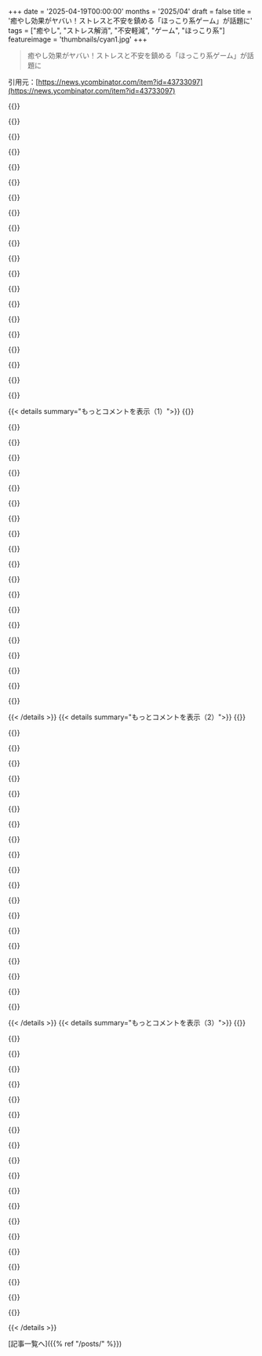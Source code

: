 +++
date = '2025-04-19T00:00:00'
months = '2025/04'
draft = false
title = '癒やし効果がヤバい！ストレスと不安を鎮める「ほっこり系ゲーム」が話題に'
tags = ["癒やし", "ストレス解消", "不安軽減", "ゲーム", "ほっこり系"]
featureimage = 'thumbnails/cyan1.jpg'
+++

> 癒やし効果がヤバい！ストレスと不安を鎮める「ほっこり系ゲーム」が話題に

引用元：[https://news.ycombinator.com/item?id=43733097](https://news.ycombinator.com/item?id=43733097)

{{<matomeQuote body="トランプとかどうよ？デバイスも画面もなしで、みんなでやるとマジ楽しいぜ。どうしてもゲームってんなら、昔のMicrosoftのゲームがいいねー。Sweekend PuzzleとかMotorbike MadnessとかMidtown Madnessとか（ネット繋がってないWin7のPCでやってる）。Forzaで景色見ながらドライブするのも好き。最近のXboxのゲームのタイトル画面とかマジ無理。グロくてヤバいのが高品質みたいに扱われてるし。戦後の平和ボケで刺激が足りないから、メディアが過激なコンテンツ垂れ流してるんだろ。音楽もそう。軍隊の音楽みたいに不安を煽るようなのばっか。マジで狂ってる。ゆっくりした生活はつまんないって思われがちだし。熱狂的な群衆に加わる必要ないんだぜ。昔のPC引っ張り出して、ネットケーブル抜いて、昔のゲームでも楽しもうぜ。" userName="zkmon" createdAt="2025-04-19T05:37:31" color="">}}

{{<matomeQuote body="そりゃメインストリームのゲームのことだよね。でも、リラックスできる（cozyな）ゲームもいっぱいあるじゃん。Nintendoのゲームとか、昔のまんまだし。グロくてハイパーでクレイジーなゲームは苦手だけど、昔ながらの魅力があるゲームもたくさんあるから、いつも楽しめるものが見つかるよ。今Unicorn Overlordsやってるんだけど、cozyではないけど、そっち系じゃないし、Ogre BattleとかFinal Fantasy Tactics思い出す。カードゲームとかボードゲームで家族や友達と静かに遊ぶのも好きだしね。1862を一人でじっくりやるのもいいよね。[1]<br>[1] https://boardgamegeek.com/boardgame/66837" userName="jader201" createdAt="2025-04-19T06:02:41" color="#38d3d3">}}

{{<matomeQuote body="この記事、ゲームデザインの哲学（リラックス、のんびり、競争なし、失敗してもペナルティなし）とゲームのテーマ（農業、建築、人間関係）をごっちゃにしてるかもね。Animal Crossing、Harvest Moon、Stardew Valleyは確かにcozyゲームの代表だよね。個人的にはGraveyard Keeperが好き。Stardew Valleyみたいだけど、死体を埋めるだけじゃなくて、しゃべるガイコツを酔わせるために酒を探し回るんだぜ。最近はWorld of Warcraftが一番cozy。昔は考えられなかったけどソロモード（Delves）が追加されて、リラックスして遊べる。5、6回死んでも大丈夫だし。30分くらいの空き時間でDelvesってギアをアップグレードできる。つまり、テーマじゃなくて、ゲームデザインの原則がcozyかどうかを決めるんだと思う。昔やってたFPSとか格ゲーはマジで叫びまくってたけど、今はもうそういうの無理。ゲームはリラックスするためにやるんだ。" userName="safety1st" createdAt="2025-04-19T08:20:42" color="#38d3d3">}}

{{<matomeQuote body="この記事が研究に基づいているのか、個人的な意見なのか分からなかった。ゲームの効果を研究する時の問題は、ほとんどの研究が短時間のゲームスケジュールに基づいていること。多くの人はそうだけど、1日に4時間以上プレイする人もいる。ゲームの良い効果についての記事が出ると、みんな自分にも当てはまると思いがちだけど、そういう人たちの研究ってあんまり見ないんだよね。Stardew Valleyは美的にはリラックスできるけど、クエストを時間内にクリアしたり、特定のアイテムをシーズンが終わる前に手に入れるのはストレス。もっとリラックスしてプレイすることもできるけど、それならSkyrimでも良くない？仕事でいつも急かされてるから、リラックスしてゲームをプレイできないのかも。" userName="Capricorn2481" createdAt="2025-04-19T18:17:23" color="">}}

{{<matomeQuote body="＞音楽はソフトで心地よくメロディアスな曲調であるべきなのに、騒々しい叫び声とヒステリックな表現に変わってしまった。<br>皮肉なことに、これは閉鎖的な考え方と音楽（や他のエンターテイメント）に対する視野の狭さを示しているだけだよね。マジでさ、エンタメは悪い（だって理解できないもん）って言う人が多すぎない？しかもそれに同意する人も多いし。本気で言ってるのか、ただの荒らしなのか、マジで意味不明。’グロいゲーム’とか、昔のDoomに対する親の反応みたいじゃん。また同じこと繰り返してるの？ほとんど新しい清教徒主義だよ。Xboxのゲームカタログにトラウマを抱くって、ちょっと笑える。" userName="pxoe" createdAt="2025-04-19T17:10:31" color="">}}

{{<matomeQuote body="アメリカとは全く違う生活を送ってきた人の視点として興味深いと思った。" userName="jamwil" createdAt="2025-04-19T19:37:53" color="">}}

{{<matomeQuote body="＞音楽はソフトで心地よくメロディアスな曲調であるべき<br>これは主観的な意見だよね。軍隊の音楽はその逆だって言ってるし。<br>＞騒々しい叫び声とヒステリックな表現に変わってしまった。<br>最近はチルミュージックがめっちゃ人気じゃん。ストリーミングとかYouTubeでよく聞くけど、普通のメディアでも聴けるし。" userName="thih9" createdAt="2025-04-19T07:10:14" color="">}}

{{<matomeQuote body="ベートーヴェンをスキャンダラスだと思うんだろうね。" userName="xeonmc" createdAt="2025-04-19T10:18:20" color="">}}

{{<matomeQuote body="Lofiはマジで人気だよね！" userName="jamiek88" createdAt="2025-04-19T07:15:49" color="">}}

{{<matomeQuote body="それって、あんたの意見じゃん。<br>ヘビメタを聴きながら悪魔の頭を吹き飛ばすのは、マジでカタルシスなんだよ（Doom）。" userName="nvarsj" createdAt="2025-04-19T09:51:16" color="">}}

{{<matomeQuote body="まあね…でもよ、普段の仕事で悪魔の頭をブチ割ってたら、そうは思わないかもよ。" userName="frogpelt" createdAt="2025-04-19T12:24:12" color="">}}

{{<matomeQuote body="もし現実でFactorioのエンジニアやらされてたら、そりゃ嫌になるだろ。だからこの比較が意味不明。ゲームはゲーム、人生は人生じゃん。" userName="whatevaa" createdAt="2025-04-19T15:54:43" color="">}}

{{<matomeQuote body="Mick Gordonの音楽聴くと、チャリ爆走したくなるんだよね。同じノリでこれどう？https://davdralleon.bandcamp.com/album/street-krvzader" userName="JodieBenitez" createdAt="2025-04-19T12:55:49" color="">}}

{{<matomeQuote body="うわー、マジ最高。オススメありがとね。" userName="nvarsj" createdAt="2025-04-22T15:38:45" color="#38d3d3">}}

{{<matomeQuote body="＞xboxのアプリストアでゲーム一覧見てると、新作ゲームのタイトル画像すら見る気になれないわ。グロくて、キモくて、狂ってるのを高品質だってアピールしてるんだもん。<br>マジで偏見すぎ。好きなのやればいいじゃん。でも無知はアカン。俺はグロいゲームとかも好きだけど、最近SteamでやったゲームはFactorio、Overcooked 2、Planet Coaster 2、Pico Park 2、F1 2023だよ。ゲーム嫌いなのは別にいいけど、すべてのゲームをグロくてキモくて狂ってるって決めつけるのはマジで無知。" userName="mvdtnz" createdAt="2025-04-19T06:28:14" color="#785bff">}}

{{<matomeQuote body="医者の友達と歯医者の友達とご飯行ったんだけど、その二人がまさにそういう映画とかドラマ見てるんだって。<br>一日中、人に優しくして、立ちっぱなしで疲れてるから、世界が燃え尽きるのを見たくなるんだってさ。特にサービス業で働いてる人は共感できるんじゃないかな。" userName="satellite2" createdAt="2025-04-19T06:45:31" color="#ff5c5c">}}

{{<matomeQuote body="「Frasier」シーズン5のエピソード12から引用：<br>Niles：「やあ、お父さん。ビデオテープを間違えたみたいだ。」<br>Martin：「ああ、気づいたよ。」<br>Niles：「はい、どうぞ。（ビデオを渡す）最初は失望したんだ。テープを入れたら、Charles Bronsonがストリートのゴミを吹き飛ばしてたけど、実際には夢中になってしまった。とてもサスペンスフルだった。」<br>Martin：「ああ、Dukeと俺は「My Dinner With Andre」についてそう思ったよ。サスペンスの話だ！（大げさな期待）デザートを注文するかな？良いチップを置くかな？（椅子に歩いて座る）」" userName="antonchekhov" createdAt="2025-04-19T17:47:52" color="">}}

{{<matomeQuote body="セラピストの友達が2人いるんだけど、ホラー映画をよく見るんだって。ストレスとか不安を外に出すのに良いんだってさ。" userName="augzodia" createdAt="2025-04-19T18:46:58" color="">}}

{{<matomeQuote body="＞ソフトで心地よく、メロディアスな曲やビートで流れるはずの音楽でさえも。<br>13歳から16歳くらいの間に聴いた音楽が、その後の音楽の好みを形成するって研究結構あるよね。<br>誰でも初めてBeethovenの5番とか、Autumn Leavesとか、Bohemian Rhapsodyとか、Killing in the Nameとか、Blank Spaceを聴く時があるじゃん。年齢とか好みとか感情とか音楽の趣味とか、色んな要素で反応は違うよね。" userName="DavidPiper" createdAt="2025-04-19T07:24:03" color="">}}

{{<matomeQuote body="自慢だけど、うちの一番上の子がリトルリーグのバッターボックスに入る時の曲に、BYOBかKilling in the Nameを選んだんだ。<br>マジで誇らしかったわ。" userName="Loughla" createdAt="2025-04-19T15:19:10" color="#ff5733">}}

{{< details summary="もっとコメントを表示（1）">}}
{{<matomeQuote body="マジかよ、それヤバくね？" userName="pcdoodle" createdAt="2025-04-20T14:58:36" color="">}}

{{<matomeQuote body="任天堂の『Animal Crossing』シリーズはマジで癒やし系（コージー）ゲームだよなー。最新作はマルチプレイもできるし。Pikminは微妙かな。ちょっとストレス感じるかも。もちろん、サードパーティ製にも色々あるけど、代表的なのは『Stardew Valley』だよね。ストレスフリーなゲームはたくさんある。" userName="socalgal2" createdAt="2025-04-19T07:23:50" color="#ff33a1">}}

{{<matomeQuote body="コージーゲームの隆盛は、まさに今のゲームの過剰な情報過多に対する反動だと思うんだよね。今のゲームって、常にハイテンションで混沌としてたり、リアリティを追求しすぎてるものばかりじゃないし。" userName="KurSix" createdAt="2025-04-19T07:48:09" color="#ff33a1">}}

{{<matomeQuote body="最近、何でもかんでも求められるスピード感に嫌気がさしてんだよね。なんで常に加速しなきゃいけないんだろ？もっと落ち着いて、ちゃんと物事を修正していくべきだよ。" userName="namaria" createdAt="2025-04-19T08:16:11" color="#ff33a1">}}

{{<matomeQuote body="ほんとそれ！ゲームも仕事も、メディアの消費の仕方まで、「もっと早く、もっと多く」っていうループにハマってる感じだよね。コージーゲームは、それに対する静かな反抗みたいなもんだと思う。" userName="KurSix" createdAt="2025-04-23T05:28:47" color="#38d3d3">}}

{{<matomeQuote body="ゴア表現のあるゲームを弁護するわけじゃないけど、血なまぐさい表現も捉え方次第だと思うんだよね。俺が昔ハマったPCゲームには結構グロい表現があったけど、どこかユーモラスな要素もあったんだ。『Carmageddon』の1と2は、歩行者の死に方がめちゃくちゃで笑えるし、『Half Life』もローポリの肉片が笑える。グロもバカバカしくて面白いんだよ。" userName="magic_hamster" createdAt="2025-04-19T07:35:30" color="">}}

{{<matomeQuote body="まあ、言い過ぎだって。何百万、何十億もの人が『Candy Crush』みたいなコージーな「退屈な」ゲームをプレイしてるんだから。" userName="pier25" createdAt="2025-04-19T06:57:41" color="">}}

{{<matomeQuote body="それが良いことなの？確かにそういうゲームは不安を和らげるかもね。麻薬と同じようにさ。でも『Candy Crush』みたいな中毒性のあるクソゲーに費やす時間は、運動したり、勉強したり、他の人と交流したりする時間を奪ってるんだよ。" userName="riehwvfbk" createdAt="2025-04-19T13:07:54" color="#45d325">}}

{{<matomeQuote body="ほとんどの動物には休憩時間があるじゃん。それを『Candy Crush』に費やすのは、悩み相談雑誌を読んだり、昼寝したりするのと大差ないでしょ。" userName="maccard" createdAt="2025-04-19T13:49:06" color="">}}

{{<matomeQuote body="その考え方は、タバコ会社の言い訳と同じだってことにいずれ気づくと思うよ。昼寝は、中毒性を最大限に高めるためにA／Bテストされてないからね。" userName="riehwvfbk" createdAt="2025-04-19T14:17:36" color="#38d3d3">}}

{{<matomeQuote body="多くの癒し系ゲームの良いところは、ちょっとだけプレイして、数日後にまた気軽に再開できることだよね。一部の開発者は、ゲームプレイの隅々まで収益化しようとするけど、そんなゲームはプレイヤーの感情を操作してるから、癒し系とは言えないんじゃないかな。" userName="II2II" createdAt="2025-04-19T14:54:21" color="">}}

{{<matomeQuote body="で、いつでもやめられるって？30日間プレイしないとどうなるか試して報告してよ。暇つぶしにどれだけ時間を使ってるか過小評価してるんじゃないかな。" userName="riehwvfbk" createdAt="2025-04-19T16:23:01" color="">}}

{{<matomeQuote body="人間は常に全開で動けるわけじゃないから、暇つぶしは必要だと思うんだよね。どんな娯楽も暇つぶしだし、ABテストしなくても有害になりうる。Fortniteはレンガをバスに投げつけるよりはマシでしょ。ABテストされてるのは後者だけだし。" userName="maccard" createdAt="2025-04-19T17:07:41" color="">}}

{{<matomeQuote body="話が噛み合ってないね。僕が言ってるのは、30分とか5分だけゲームをプレイして、後でまたプレイできるってこと。それは当日かもしれないし、数日後かもしれない。ゲームを完全にやめることにメリットはないかな。週末に1日1時間もプレイしないし。暇つぶしがないって自慢してるわけじゃなくて、他のことにしてるってこと。" userName="II2II" createdAt="2025-04-19T19:40:32" color="">}}

{{<matomeQuote body="インディーゲームを探してみるのがおすすめだよ。今月出たBlue Princeってゲームは、mist風のパズルゲームだけど、Binding of Isaacみたいなローグライトの要素も入ってるんだ。Tonda Rosって人が監督してて、じっくりプレイしてメモを取るのが楽しいゲームだよ。<br>＞Xboxのアプリストアで新しいゲームのタイトル画像を見るのも嫌になる。グロくて奇妙で狂気的なものが高品質として描かれてる。<br>＞西側の人間は、戦後の平和な時代に生存闘争がなくなったから、刺激を求めてるんだと思う。メディア（映画、音楽、インターネット）がそれを垂れ流し続けてる。音楽も、ソフトで心地よいメロディーであるはずなのに、騒がしい叫び声とヒステリックな表現になってる。<br>これは完全に的外れで、探し方が足りないだけだよ。今ほどアートや文化が作られた時代はない。問題は、良いものが向こうから来ないってこと。自分から探しに行かないと。" userName="polytely" createdAt="2025-04-19T11:55:28" color="#45d325">}}

{{<matomeQuote body="まあまあ。一理あるけど、パンとゲーム、公開処刑、ニ短調の悲しいクラシック音楽はずっと昔からあったじゃん。" userName="WA" createdAt="2025-04-19T05:43:14" color="">}}

{{<matomeQuote body="何百年も？パンとゲームって言葉はローマ帝国の引用だし、彼らが発明したわけじゃないでしょ。" userName="hansworst" createdAt="2025-04-19T05:55:44" color="">}}

{{<matomeQuote body="「何百年も」っていうのは私の例全てに当てはまるけど、「何千年も」は2つにしか当てはまらないでしょ？" userName="WA" createdAt="2025-04-19T07:18:13" color="">}}

{{<matomeQuote body="＞そういう熱狂的なクレイジーさがないと退屈だと思われる（子供の頃は退屈なんて言葉知らなかった）。スローライフは社会的に受け入れられない。茹でガエルのようだ。<br>Jeff BezosがWilliam Shatnerにひどい態度をとったクリップを思い出すな。<br>https://www.youtube.com/watch?v=9GQoHIBDogU<br>Shatnerは後に、宇宙での11分間は大したことではなく、大富豪は嫌なやつだと気づいた。" userName="vinceguidry" createdAt="2025-04-19T14:53:17" color="">}}

{{<matomeQuote body="好きなゲームの一つはA Short Hikeだなー。Animal CrossingとかStardew Valleyとはちょっと違うけど、文章がマジで良くて、プレイするといつも心が満たされるんだよね。もっとこういうゲームが増えてほしいな。" userName="stavros" createdAt="2025-04-19T00:42:18" color="#45d325">}}


{{< /details >}}
{{< details summary="もっとコメントを表示（2）">}}
{{<matomeQuote body="A Short Hikeみたいなゲームならいっぱいあるよ。<br>Alba、Little Kitty Big City、Lil Gator Game、Haven Park、Time on Frog Island、Little Wings Deliveries、The Kind Chamomile、Smushi Come Home、Petit Island、Luna's Fishing Garden、とか。" userName="freddie_mercury" createdAt="2025-04-19T05:12:18" color="#ff33a1">}}

{{<matomeQuote body="リストありがとねー。全然知らなかった。<br>でも残念ながら、これらのゲームのほとんどは売れてないみたいだね…" userName="socalgal2" createdAt="2025-04-19T07:38:06" color="">}}

{{<matomeQuote body="Little Kitty Big Cityはマジで良いゲーム。" userName="ehnto" createdAt="2025-04-19T06:03:56" color="#785bff">}}

{{<matomeQuote body="Lil Gator GameもA Short Hikeに似た雰囲気だったなー。<br>自分的には、ゲームが必ずしも癒し系の見た目じゃなくても、落ち着けるんだよね。Stardew ValleyとかACみたいなのはあんまりハマらなかったけど。美しさって大事かも。Celesteとかもそうだけど、結構難しいところもあるし。個人的には、ストレス解消にはDark Soulsが一番だったりする… あとは、定番のソリティアとか、最近はSNESのPopulousの征服モードをクリアしたんだけど、瞑想みたいな感じだった。" userName="Jach" createdAt="2025-04-19T01:33:32" color="#38d3d3">}}

{{<matomeQuote body="ジャンルよりも、そのゲームをプレイしてどう感じるかが大事だよね。" userName="KurSix" createdAt="2025-04-19T07:51:25" color="#ff33a1">}}

{{<matomeQuote body="おすすめありがとー！<br>自分は普段http://slither.io/でリラックスしてるんだ。ヘビが爆発する時の映像が、なぜかすごくリラックスできるんだよね。Slitherをプレイして、面白いオーディオブックをかければ、至福の時だよ。<br>Slitherは子供に人気だけど、もしかして大人でやってるのって自分だけかな？HNにSlitherやったことある人とかいるのかな？Slitherのパーティーグッズとか売ってるくらい子供には人気みたい。<br>もしやるなら、chromeのズームmodを入れるとマジで面白くなるよ。" userName="randycupertino" createdAt="2025-04-19T04:28:29" color="">}}

{{<matomeQuote body="Slither結構やったことあるけど、めっちゃストレス溜まるんだよね。生き残るのが難しいし、死んだときマジでイライラする。でも、すごい面白いゲームだと思う。" userName="riffraff" createdAt="2025-04-19T04:53:15" color="">}}

{{<matomeQuote body="ズームできるmod入れたらマジで簡単になるよ！Pacific Serversでよくやってるんだけど、LARGE MARGEって名前でやってるから見かけたらよろしくねー。Slitherでストレス溜まるって言う人がいる一方で、自分はリラックスできるのが面白い。" userName="randycupertino" createdAt="2025-04-19T07:34:41" color="">}}

{{<matomeQuote body="ズームするためのchrome extensionってSlitherPlusってやつ？" userName="lkuty" createdAt="2025-04-25T06:39:53" color="">}}

{{<matomeQuote body="hnでslither.ioを見つけたんだよね。agar.ioっていう似たゲームもあるらしいよ。" userName="raphar" createdAt="2025-04-19T18:33:16" color="">}}

{{<matomeQuote body="A Short Hikeマジで最高。ベッドとかソファでDeckでリラックスするのにピッタリ。何回もプレイ中に寝落ちしちゃった。ただただ歩き回ったり、飛んだり、登ったりするだけなんだけどね。" userName="RDaneel0livaw" createdAt="2025-04-19T01:02:56" color="#ff5c5c">}}

{{<matomeQuote body="友達がコロナ禍で猫が急死した後にA Short Hikeをプレゼントしてくれて、本当に心が癒されたんだ。マジで良いゲームだよ。" userName="mrweiner" createdAt="2025-04-19T02:43:49" color="#ff5c5c">}}

{{<matomeQuote body="Frog Detectiveの3作品全部オススメ。どれも短編で、難しい要素は一切なし。ただただ面白い文章と愛らしいキャラクターが魅力。" userName="tootie" createdAt="2025-04-19T04:25:51" color="#ff5c5c">}}

{{<matomeQuote body="リラックスしたい時はEuro truck simulatorをプレイする。現実で夜の街をゆっくり運転するのに似てるんだ。" userName="spixy" createdAt="2025-04-19T20:21:39" color="#ff5c5c">}}

{{<matomeQuote body="A Short Hikeはマジで名作。頑張りすぎずに、あの居心地の良い雰囲気を完璧に表現してる。" userName="KurSix" createdAt="2025-04-19T07:49:35" color="#785bff">}}

{{<matomeQuote body="Spilled!は似たような雰囲気の、オイルを掃除する短編ゲームだよ。" userName="xdfgh1112" createdAt="2025-04-19T06:46:55" color="">}}

{{<matomeQuote body="マジ感謝！" userName="stavros" createdAt="2025-04-19T21:24:24" color="">}}

{{<matomeQuote body="Smushi come homeが一番近いかな。" userName="smus" createdAt="2025-04-19T00:43:59" color="">}}

{{<matomeQuote body="どうも！" userName="stavros" createdAt="2025-04-19T00:47:23" color="">}}

{{<matomeQuote body="不安への対処法として2つの説があるみたい。<br>1）Paul Gilbertの説：脳の”脅威システム”が過剰発達で”癒しシステム”が未発達だから、”癒しシステム”を刺激するのが良いって話。<br>2）Steven Quartzの説：脳のリスク評価が歪んでるから、耐えられる範囲で”危険な遊び”をするのが良い。達成感も大事らしい。<br>どっちも長期的な不安軽減の話で、一時的な対処じゃないよ。<br>ゲームはどっちにも使える可能性があるけど、種類が違うかも。2の説だと、安心できるゲームは一時しのぎにはなっても、長期的な不安軽減には逆効果かもね。どっちの説が有力かは知らないけど。（専門家じゃないし、別の説が主流かも）" userName="ajb" createdAt="2025-04-19T07:04:25" color="">}}


{{< /details >}}
{{< details summary="もっとコメントを表示（3）">}}
{{<matomeQuote body="その説は初めて聞いたな。1つ目は直感的に納得できる。<br>余裕がなくなると、まず趣味とかレジャーができなくなるよね。ピアノとか昔やってた趣味をやめたってことは、リラックスする余裕がないってこと。それを放置すると、脳が変化して、燃え尽き症候群とかPTSDになっちゃう。<br>だから、趣味とかレジャーを取り戻すのが大事。<br>同僚が燃え尽きてるのを見たことあるけど、深呼吸を促したり、周りの物の名前を言わせて説明させたりする。感覚過敏なら、自分の顔を手で覆って、周りの刺激を遮断してあげるのも良い。専門家が来るまで付き添って、落ち着かせてあげて。<br>これが今の主流かはわからないけど、俺の経験談。" userName="prox" createdAt="2025-04-19T08:00:17" color="#38d3d3">}}

{{<matomeQuote body="良いアドバイスだね。深呼吸はゆっくりやるのが大事。酸素過多になると、変な感覚になって不安になることがあるから。”四角呼吸”が良いみたい。4秒吸って、4秒止めて、4秒吐いて、4秒止める。<br>感覚過敏は一部のニューロダイバーシティの人に特有かもしれないから、他の人には効果がないかも。" userName="ajb" createdAt="2025-04-19T12:50:19" color="">}}

{{<matomeQuote body="＞この一節がすごく響いたよ：<br>＞”しかし、この政治現象と並行して、自由時間が消滅している。自由な空間と自由な時間は、今やただの記憶だ。ここで言う自由時間とは、一般的に理解されているようなレジャーではない。見せかけのレジャーは依然として存在し、活動による時間の征服に対して、法的措置や機械的改良によって自らを守り、さらに広まっている。”<br>＞”労働時間は法律で測定され、その時間は法律で数えられている。しかし私は、内なるレジャー、それは時間計測的なレジャーとは全く異なるものだが、それが失われつつあると言う。私たちは、存在の深みにある、あの本質的な平和、あの貴重な不在を失っている。その間、生命の最も繊細な要素はリフレッシュし、自分自身を慰め、存在は過去と未来、現在の意識、保留された義務、待ち伏せられた期待から、ある意味で自分自身を清めるのだ。心配も明日も、内圧もない。しかし、不在の中の休息、有益な空虚さ、それが心をその自由へと戻す。そして心は、自分自身のことだけを気にかける。それは実践的な知識に対する義務から解放され、目前のことへの配慮から解放される。心は結晶のような純粋な形態を生み出すことができる。しかし今、私たちの現代の存在の厳しさ、緊張、そして焦燥が、この貴重な休息を乱し、浪費している。自分自身の中、そして周りを見てみなさい！不眠症の進行は著しく、他のすべての進歩に正確に従っている。”" userName="lloeki" createdAt="2025-04-19T08:47:01" color="#ff5c5c">}}

{{<matomeQuote body="この2つの説は、それぞれ違うタイプの人を表してるんじゃないかな。<br>ハイリスク・ハイストレスな仕事や生活をしてる人は、癒し系の街づくりゲームで脳の”常に警戒態勢”スイッチをオフにして、”安全だ、リラックスしよう”スイッチをオンにできる。<br>退屈な仕事や生活をしてる人は、悪魔の大群に突っ込んで、弾丸や炎を避けながら素手で顔を剥ぎ取るのが楽しいかもしれない。そうすることで、”危険だ！逃げろ！”ホルモンを使い果たして、寝ようとしても活性化しなくなったり、慢性的な精神的・身体的な問題を引き起こさなくなる。" userName="csense" createdAt="2025-04-20T15:24:11" color="#ff5c5c">}}

{{<matomeQuote body="3つ目のアプローチを提案するよ。<br>友達と過ごしたり、画面を見る時間を大幅に減らしたり、常に誰かが周りにいたり、一人で夕食を食べないとか。" userName="amelius" createdAt="2025-04-19T10:29:45" color="">}}

{{<matomeQuote body="いやいや、全然違う。俺にとっては、一人で過ごす時間が不安を管理するためにめちゃくちゃ重要なんだ。一人で夕食は最高。常に人に囲まれてると、逆に不安がめっちゃ増す。" userName="Trasmatta" createdAt="2025-04-19T11:19:54" color="">}}

{{<matomeQuote body="親しい友達と、知らない人を区別することが大事。あと、一人でいるのは気持ちいいかもしれないけど、それは一時的な解決策にしかならない。人間は社会的な生き物として進化してきたんだから、それを無視することはできないよ。<br>例えば、週末とか1週間、親しい友達や家族（仲が良いなら）と過ごしてみて。不安にどう影響するか試してみて。" userName="amelius" createdAt="2025-04-19T12:16:25" color="">}}

{{<matomeQuote body="バランスが大事だよね。一人でいるのが全く平気じゃないのも問題だし、ずっと一人でいるのも問題。" userName="Trasmatta" createdAt="2025-04-19T12:23:23" color="#ff33a1">}}

{{<matomeQuote body="＞しかし、孤独と群衆への参加は混ぜ合わせ、変化させなければならない。一方は私たちに人々への憧れを抱かせ、他方は私たち自身への憧れを抱かせるだろう。そして、それぞれが他方の治療薬となるだろう。孤独は群衆への嫌悪感を癒し、群衆は孤独への退屈感を癒すだろう。(Seneca)" userName="mtsolitary" createdAt="2025-04-20T19:12:55" color="#ff5c5c">}}

{{<matomeQuote body="確かにそうかもね。でもさ、一番言いたいのは、自分が簡単に抜け出せない状況に陥ってることに気づかないことが多いってこと。実は、不安には社会的な側面があって、それを探ってみるのもありだよ。" userName="amelius" createdAt="2025-04-19T14:14:29" color="">}}

{{<matomeQuote body="不安の社会的な側面って、いろんな方向に深く影響するよね。" userName="Trasmatta" createdAt="2025-04-19T14:17:19" color="#45d325">}}

{{<matomeQuote body="わかってくれて嬉しいよ！　;)" userName="amelius" createdAt="2025-04-19T19:02:11" color="">}}

{{<matomeQuote body="(1)はめっちゃ納得できる。人間の脳は、自分の生存率を上げるための予測エンジンとして進化してきたんだもん。だから、脅威に対して過剰に反応するのも無理ない。" userName="hliyan" createdAt="2025-04-19T15:16:21" color="#45d325">}}

{{<matomeQuote body="めっちゃ面白いね！　自分は『Gran Turismo 7』をプレイするのが好きで、すごく落ち着くんだ。特にフロー状態に入って、難しいコースをミスなくクリアできたときは最高。<br>これって、リズムのある運転が『癒やしシステム』を刺激しつつ、ハイスピードで制御するっていう挑戦が『危険な遊び』の要素も提供してるってことなのかな？" userName="kavith" createdAt="2025-04-19T08:08:11" color="#ff5c5c">}}

{{<matomeQuote body="もっと視野を広げて考えてみようよ。<br>carnivore diet（肉食中心の食事）をしたら、不安がすぐになくなったっていう証言が山ほどあるんだ。<br>他のテクニックとか薬の前に、まずは食事を調整してみるのがいいんじゃないかな。" userName="martin82" createdAt="2025-04-20T01:07:52" color="">}}

{{<matomeQuote body="自分はというと、tech系のbackend data servicesの仕事でメンテナンスと最適化に追われてたとき、家に帰ってから…<br>…朝の2時までFactorioの基地のサプライチェーンを最適化するのが最高だったんだよね。" userName="sharkweek" createdAt="2025-04-19T02:54:35" color="#38d3d3">}}

{{<matomeQuote body="同じことを繰り返すんだけど、フィードバックが早くて、すぐに報酬が得られるっていうのがいいんだよね。" userName="travisjungroth" createdAt="2025-04-19T05:32:14" color="#45d325">}}

{{<matomeQuote body="しかも、上司がうるさく言ってこないしね。" userName="tonyedgecombe" createdAt="2025-04-19T05:54:37" color="#ff33a1">}}

{{<matomeQuote body="トラック運転手が家に帰ってトラックシミュレーターをプレイする、みたいな。" userName="fouronnes3" createdAt="2025-04-19T06:18:10" color="#ff5c5c">}}

{{<matomeQuote body="真逆の方向だけど、2年前の夏にElden Ringをクリアしたのが、人生で最悪の失恋を乗り越えるのにマジで役立ったんだよね。間違いなくストレスと不安MAXの時期だったけどさ。" userName="ericzawo" createdAt="2025-04-19T01:26:16" color="#ff5c5c">}}


{{< /details >}}


[記事一覧へ]({{% ref "/posts/" %}})
